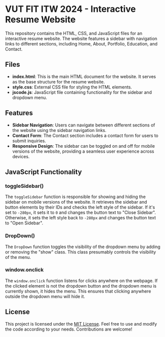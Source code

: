 # VUT FIT ITW 2024 - Interactive Resume Website

This repository contains the HTML, CSS, and JavaScript files for an interactive resume website. The website features a sidebar with navigation links to different sections, including Home, About, Portfolio, Education, and Contact.

## Files

- **index.html**: This is the main HTML document for the website. It serves as the base structure for the resume website.
- **style.css**: External CSS file for styling the HTML elements.
- **jscode.js**: JavaScript file containing functionality for the sidebar and dropdown menu.

## Features

- **Sidebar Navigation**: Users can navigate between different sections of the website using the sidebar navigation links.
- **Contact Form**: The Contact section includes a contact form for users to submit inquiries.
- **Responsive Design**: The sidebar can be toggled on and off for mobile versions of the website, providing a seamless user experience across devices.

## JavaScript Functionality

### toggleSidebar()

The `toggleSidebar` function is responsible for showing and hiding the sidebar on mobile versions of the website. It retrieves the sidebar and button elements by their IDs and checks the left style of the sidebar. If it's set to `-280px`, it sets it to `0` and changes the button text to "Close Sidebar". Otherwise, it sets the left style back to `-280px` and changes the button text to "Open Sidebar".

### DropDown()

The `DropDown` function toggles the visibility of the dropdown menu by adding or removing the "show" class. This class presumably controls the visibility of the menu.

### window.onclick

The `window.onclick` function listens for clicks anywhere on the webpage. If the clicked element is not the dropdown button and the dropdown menu is currently shown, it hides the menu. This ensures that clicking anywhere outside the dropdown menu will hide it.

## License

This project is licensed under the [MIT License](LICENSE). Feel free to use and modify the code according to your needs. Contributions are welcome!
